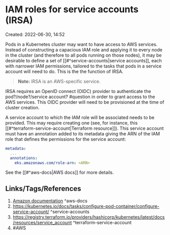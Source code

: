 # IAM roles for service accounts (IRSA)
Created: 2022-06-30, 14:52

Pods in a Kubernetes cluster may want to have access to AWS services.  Instead of constructing a capacious IAM role and applying it to every node in the cluster (and therefore to all pods running on those nodes), it may be desirable to define a set of [[#^service-accounts|service accounts]], each with narrower IAM permissions, tailored to the tasks that pods in a service account will need to do.  This is the the function of IRSA.

> **Note:** IRSA is an AWS-specific service.

IRSA requires an OpenID connect (OIDC) provider to authenticate the pod?/node?/service account? #question in order to grant access to the AWS services.  This OIDC provider will need to be provisioned at the time of cluster creation.

A service account to which the IAM role will be associated needs to be provided.  This may require creating one (see, for instance, this [[#^terraform-service-account|Terraform resource]]).  This service account must have an annotation added to its metadata giving the ARN of the IAM role that defines the permissions for the service account:
```yaml
metadata:
  ...
  annotations:
    eks.amazonaws.com/role-arn: <ARN>
```

See the [[#^aws-docs|AWS docs]] for more details.

## Links/Tags/References
1. [Amazon documentation](https://docs.aws.amazon.com/eks/latest/userguide/iam-roles-for-service-accounts.html) ^aws-docs
2. https://kubernetes.io/docs/tasks/configure-pod-container/configure-service-account/ ^service-accounts
3. https://registry.terraform.io/providers/hashicorp/kubernetes/latest/docs/resources/service_account ^terraform-service-account
4. #AWS 